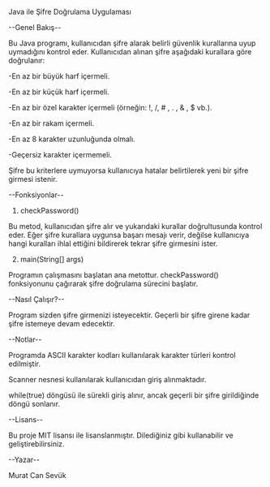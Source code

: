 Java ile Şifre Doğrulama Uygulaması

--Genel Bakış--

Bu Java programı, kullanıcıdan şifre alarak belirli güvenlik kurallarına uyup uymadığını kontrol eder. Kullanıcıdan alınan şifre aşağıdaki kurallara göre doğrulanır:

-En az bir büyük harf içermeli.

-En az bir küçük harf içermeli.

-En az bir özel karakter içermeli (örneğin: !, /, # , . , & , $ vb.).

-En az bir rakam içermeli.

-En az 8 karakter uzunluğunda olmalı.

-Geçersiz karakter içermemeli.

Şifre bu kriterlere uymuyorsa kullanıcıya hatalar belirtilerek yeni bir şifre girmesi istenir.

--Fonksiyonlar--

1. checkPassword()

Bu metod, kullanıcıdan şifre alır ve yukarıdaki kurallar doğrultusunda kontrol eder. Eğer şifre kurallara uygunsa başarı mesajı verir, değilse kullanıcıya hangi kuralları ihlal ettiğini bildirerek tekrar şifre girmesini ister.

2. main(String[] args)

Programın çalışmasını başlatan ana metottur. checkPassword() fonksiyonunu çağırarak şifre doğrulama sürecini başlatır.

--Nasıl Çalışır?--

Program sizden şifre girmenizi isteyecektir. Geçerli bir şifre girene kadar şifre istemeye devam edecektir.

--Notlar--

Programda ASCII karakter kodları kullanılarak karakter türleri kontrol edilmiştir.

Scanner nesnesi kullanılarak kullanıcıdan giriş alınmaktadır.

while(true) döngüsü ile sürekli giriş alınır, ancak geçerli bir şifre girildiğinde döngü sonlanır.

--Lisans--

Bu proje MIT lisansı ile lisanslanmıştır. Dilediğiniz gibi kullanabilir ve geliştirebilirsiniz.

--Yazar--

Murat Can Sevük
